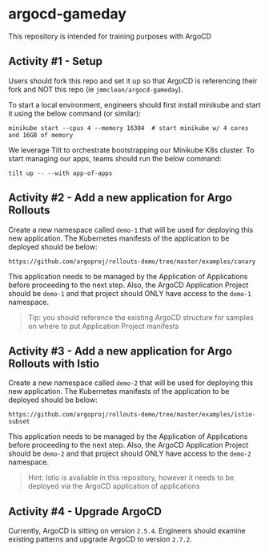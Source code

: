 # argocd-gameday
This repository is intended for training purposes with ArgoCD

## Activity #1 - Setup
Users should fork this repo and set it up so that ArgoCD is referencing their fork and NOT this repo (ie `jmmclean/argocd-gameday`). 

To start a local environment, engineers should first install minikube and start it using the below command (or similar):
```shell
minikube start --cpus 4 --memory 16384  # start minikube w/ 4 cores and 16GB of memory
```

We leverage Tilt to orchestrate bootstrapping our Minikube K8s cluster. To start managing our apps, teams should run the below command:
```shell
tilt up -- --with app-of-apps
```

## Activity #2 - Add a new application for Argo Rollouts
Create a new namespace called `demo-1` that will be used for deploying this new application. The Kubernetes manifests of the application to be deployed should be below:
```
https://github.com/argoproj/rollouts-demo/tree/master/examples/canary
```

This application needs to be managed by the Application of Applications before proceeding to the next step. Also, the ArgoCD Application Project should be `demo-1` and that project should ONLY have access to the `demo-1` namespace. 

> Tip: you should reference the existing ArgoCD structure for samples on where to put Application Project manifests

## Activity #3 - Add a new application for Argo Rollouts with Istio
Create a new namespace called `demo-2` that will be used for deploying this new application. The Kubernetes manifests of the application to be deployed should be below:
```
https://github.com/argoproj/rollouts-demo/tree/master/examples/istio-subset
```

This application needs to be managed by the Application of Applications before proceeding to the next step. Also, the ArgoCD Application Project should be `demo-2` and that project should ONLY have access to the `demo-2` namespace. 

> Hint: Istio is available in this repository, however it needs to be deployed via the ArgoCD application of applications

## Activity #4 - Upgrade ArgoCD
Currently, ArgoCD is sitting on version `2.5.4`. Engineers should examine existing patterns and upgrade ArgoCD to version `2.7.2`.
